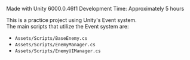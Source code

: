 Made with Unity 6000.0.46f1
Development Time: Approximately 5 hours

This is a practice project using Unity's Event system.  
The main scripts that utilize the Event system are:

- `Assets/Scripts/BaseEnemy.cs`
- `Assets/Scripts/EnemyManager.cs`
- `Assets/Scripts/EnemyUIManager.cs`
